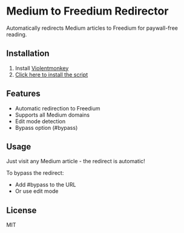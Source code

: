 # Medium to Freedium Redirector

Automatically redirects Medium articles to Freedium for paywall-free reading.

## Installation

1. Install [Violentmonkey](https://violentmonkey.github.io/)
2. [Click here to install the script](https://raw.githubusercontent.com/haoweig/medium-freedium-redirect/main/medium-freedium.user.js)

## Features

- Automatic redirection to Freedium
- Supports all Medium domains
- Edit mode detection
- Bypass option (#bypass)

## Usage

Just visit any Medium article - the redirect is automatic!

To bypass the redirect:
- Add #bypass to the URL
- Or use edit mode

## License

MIT
